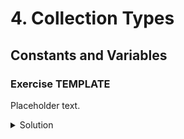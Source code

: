 
# 4. Collection Types

## Constants and Variables

### Exercise TEMPLATE

Placeholder text.

<details>
<summary>Solution</summary>
```Swift

```
</details>

